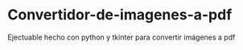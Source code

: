 # Convertidor-de-imagenes-a-pdf
Ejectuable hecho con python y tkinter para convertir imágenes a pdf
